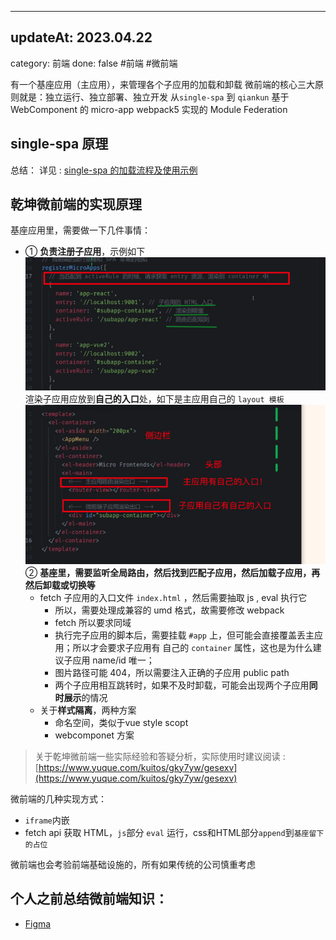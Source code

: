 ---


## updateAt: 2023.04.22
category: 前端
done: false
#前端 #微前端

有一个基座应用（主应用），来管理各个子应用的加载和卸载
微前端的核心三大原则就是：独立运行、独立部署、独立开发
从`single-spa`  到 `qiankun`
基于 WebComponent   的 micro-app
webpack5 实现的 Module Federation 

## single-spa 原理
总结：
详见  : [single-spa 的加载流程及使用示例](https://www.figma.com/file/9ykLrmg5xwkZvY8cxFinog/0022%E7%AF%87%EF%BC%9A%E5%B8%B8%E8%A7%81%E7%9A%84%E5%BE%AE%E5%89%8D%E7%AB%AF%E6%96%B9%E6%A1%88%E3%80%81%E5%8F%8A%E5%BE%AE%E5%89%8D%E7%AB%AF%E7%9A%84%E5%8E%9F%E7%90%86%E8%A7%A3%E6%9E%90?type=whiteboard&node-id=205-372&t=vvZ8xgbzUKAyFOdq-11)


## 乾坤微前端的实现原理
基座应用里，需要做一下几件事情：

- ① **负责注册子应用**，示例如下
  ![](images/d711e53fb53f8479f743a7e946f8aef5.png)
  渲染子应用应放到**自己的入口**处，如下是主应用自己的 `layout 模板`
  ![](images/a9fb4563b03079cb9ef1cff16582dc54.png)
  ②  **基座里，需要监听全局路由，然后找到匹配子应用，然后加载子应用，再然后卸载或切换等**
   - fetch 子应用的入口文件 `index.html` ，然后需要抽取 js , eval 执行它
      - 所以，需要处理成兼容的 umd 格式，故需要修改 webpack
      - fetch 所以要求同域
      - 执行完子应用的脚本后，需要挂载 `#app` 上，但可能会直接覆盖丢主应用；所以才会要求子应用有 自己的 `container` 属性，这也是为什么建议子应用 name/id 唯一；
      - 图片路径可能 404，所以需要注入正确的子应用 public path
      - 两个子应用相互跳转时，如果不及时卸载，可能会出现两个子应用**同时展示**的情况
   - 关于**样式隔离**，两种方案
      - 命名空间，类似于vue style scopt
      - webcomponet 方案

>  关于乾坤微前端一些实际经验和答疑分析，实际使用时建议阅读 : [https://www.yuque.com/kuitos/gky7yw/gesexv](https://www.yuque.com/kuitos/gky7yw/gesexv)


微前端的几种实现方式：

- `iframe`内嵌
- fetch api 获取 HTML，`js`部分 `eval` 运行，css和HTML部分`append`到`基座留下的占位`

微前端也会考验前端基础设施的，所有如果传统的公司慎重考虑


## 个人之前总结微前端知识：

- [Figma](https://www.figma.com/file/9ykLrmg5xwkZvY8cxFinog/%E5%BE%AE%E5%89%8D%E7%AB%AF?node-id=0-1&t=WP1zZkfOuyDzk6rU-11)
